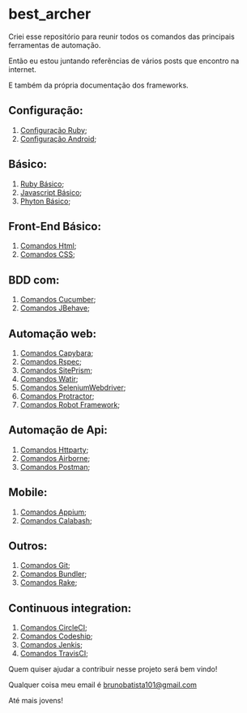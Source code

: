 # best_archer
Criei esse repositório para reunir todos os comandos das principais ferramentas de automação.

Então eu estou juntando referências de vários posts que encontro na internet.

E também da própria documentação dos frameworks.

## Configuração:

1. [Configuração Ruby](https://github.com/brunobatista25/best_archer/blob/master/tests/ConfiguracaoRuby/configuracao_ruby.md);
3. [Configuração Android](https://github.com/brunobatista25/best_archer/blob/master/tests/ConfiguracaoAndroid/configuracao_android.md);

## Básico:

1. [Ruby Básico](https://github.com/brunobatista25/best_archer/blob/master/tests/Ruby/comandos_ruby.md);
2. [Javascript Básico](https://github.com/brunobatista25/best_archer/blob/master/tests/Javascript/javascript_basico.md);
3. [Phyton Básico](https://github.com/brunobatista25/best_archer/blob/master/tests/Phyton/phyton_basico.md);

## Front-End Básico:
1. [Comandos Html](https://github.com/brunobatista25/best_archer/blob/master/tests/Html/comandos_html.md);
1. [Comandos CSS](https://github.com/brunobatista25/best_archer/blob/master/tests/CSS/comandos_css.md);

## BDD com:

1. [Comandos Cucumber](https://github.com/brunobatista25/best_archer/blob/master/tests/Cucumber/comandos_cucumber.md);
2. [Comandos JBehave](https://github.com/brunobatista25/best_archer/blob/master/tests/Jbehave/comandos_jbehave.md);

## Automação web:

1. [Comandos Capybara](https://github.com/brunobatista25/best_archer/blob/master/tests/Capybara/comandos_capybara.md);
2. [Comandos Rspec](https://github.com/brunobatista25/best_archer/blob/master/tests/Rspec/comandos_rspec.md);
3. [Comandos SitePrism](https://github.com/brunobatista25/best_archer/blob/master/tests/SitePrism/comandos_siteprism.md);
4. [Comandos Watir](https://github.com/brunobatista25/best_archer/blob/master/tests/Watir/comandos_watir.md);
5. [Comandos SeleniumWebdriver](https://github.com/brunobatista25/best_archer/blob/master/tests/SeleniumWebdriver/comandos_webdriver.md);
6. [Comandos Protractor](https://github.com/brunobatista25/best_archer/blob/master/tests/Protractor/comandos_protractor.md);
8. [Comandos Robot Framework](https://github.com/brunobatista25/best_archer/blob/master/tests/RobotFramework/comandos_robotframework.md);


## Automação de Api:

1. [Comandos Httparty](https://github.com/brunobatista25/best_archer/blob/master/tests/Httparty/comandos_httparty.md);
2. [Comandos Airborne](https://github.com/brunobatista25/best_archer/blob/master/tests/Airborne/comandos_airborne.md);
3. [Comandos Postman](https://github.com/brunobatista25/best_archer/blob/master/tests/Postman/comandos_postman.md);

## Mobile:

1. [Comandos Appium](https://github.com/brunobatista25/best_archer/blob/master/tests/Appium/comandos_appium.md);
3. [Comandos Calabash](https://github.com/brunobatista25/best_archer/blob/master/tests/Calabash/comandos_calabash.md);

## Outros:

1. [Comandos Git](https://github.com/brunobatista25/best_archer/blob/master/tests/%20Git/comandos_git.md);
2. [Comandos Bundler](https://github.com/brunobatista25/best_archer/blob/master/tests/Bundler/01-introducao_bundler.md);
3. [Comandos Rake](https://github.com/brunobatista25/best_archer/blob/master/tests/Rake/comandos_rake.md);

## Continuous integration:

1. [Comandos CircleCI](https://github.com/brunobatista25/best_archer/blob/master/tests/CircleCi/comandos_circleci.md);
2. [Comandos Codeship](https://github.com/brunobatista25/best_archer/blob/master/tests/Codeship/comandos_codeship.md);
3. [Comandos Jenkis](https://github.com/brunobatista25/best_archer/blob/master/tests/Jenkis/comandos_jenkis.md);
4. [Comandos TravisCI](https://github.com/brunobatista25/best_archer/blob/master/tests/TravisCi/comandos_travisci.md);

Quem quiser ajudar a contribuir nesse projeto será bem vindo!

Qualquer coisa meu email é brunobatista101@gmail.com

Até mais jovens!

